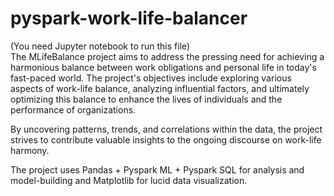 # pyspark-work-life-balancer
(You need Jupyter notebook to run this file) <br>
The MLifeBalance project aims to address the pressing need for achieving a harmonious balance between work obligations and personal life in today's fast-paced world. The project's objectives include exploring various aspects of work-life balance, analyzing influential factors, and ultimately optimizing this balance to enhance the lives of individuals and the performance of organizations. <br>

By uncovering patterns, trends, and correlations within the data, the project strives to contribute valuable insights to the ongoing discourse on work-life harmony. <br>

The project uses Pandas + Pyspark ML + Pyspark SQL for analysis and model-building and Matplotlib for lucid data visualization.
